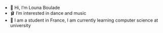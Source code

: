 - 👋 Hi, I’m Louna Boulade
- 🩰 I’m interested in dance and music
- 💼 I am a student in France, I am currently learning computer science at university
<!---
louna-bou/louna-bou is a ✨ special ✨ repository because its `README.md` (this file) appears on your GitHub profile.
You can click the Preview link to take a look at your changes.
--->
